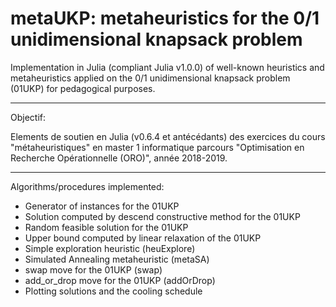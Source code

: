 # metaUKP: metaheuristics for the 0/1 unidimensional knapsack problem
Implementation in Julia (compliant Julia v1.0.0) of well-known heuristics and metaheuristics applied on the 0/1 unidimensional knapsack problem (01UKP) for pedagogical purposes.

------

Objectif:

Elements de soutien en Julia (v0.6.4 et antécédants) des exercices du cours "métaheuristiques" en master 1 informatique parcours "Optimisation en Recherche Opérationnelle (ORO)", année 2018-2019.

------

Algorithms/procedures implemented: 
  
-  Generator of instances for the 01UKP
-  Solution computed by descend constructive method for the 01UKP
-  Random feasible solution for the 01UKP
-  Upper bound computed by linear relaxation of the 01UKP
-  Simple exploration heuristic (heuExplore)
-  Simulated Annealing metaheuristic (metaSA)
-  swap move for the 01UKP (swap)
-  add_or_drop move for the 01UKP (addOrDrop)
-  Plotting solutions and the cooling schedule
